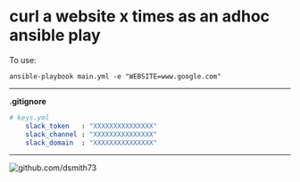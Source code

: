 # curl a website x times as an adhoc ansible play  

To use:
```
ansible-playbook main.yml -e "WEBSITE=www.google.com"  
```


---

**.gitignore**

```yml
# keys.yml
    slack_token   : "XXXXXXXXXXXXXXX"
    slack_channel : "XXXXXXXXXXXXXXX"
    slack_domain  : "XXXXXXXXXXXXXXX"
```

    
---

![github.com/dsmith73](https://avatars1.githubusercontent.com/u/44279121?s=60&u=7a933a33b51505f9d6435eeffae1c8156a47dc77&v=4 "github.com/dsmith73")  

